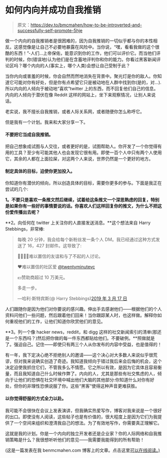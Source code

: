 # 如何内向并成功自我推销

> 原文：<https://dev.to/bmcmahen/how-to-be-introverted-and-successfully-self-promote-5hje>

做一个内向的自我推销者是很困难的，因为自我推销的一切似乎都与你的本性相反。这感觉像是让自己不必要地暴露在风险中。当你说，“嘿，看看我做的这个很酷的东西！”-人们...上帝保佑，能意识到你的工作，他们可以评价它。而当他们评判的时候，你(错误地)认为他们是在含蓄地评判你和你的能力。你看过黑客新闻评论区吗？哪个内向的人(事实上，哪个人类)会想让自己受制于此？

当你内向或害羞的时候，你会自然而然地消失在背景中。聚光灯是你的敌人。你知道它可能对你有好处，但是你有点希望它只是被动地在人群中找到你(是的，对…).所以内向的人倾向于被动地“喜欢”twitter 上的东西，而不回复他们自己的信息。内向的人倾向于潜伏在像 Reddit 这样的网站上，坐下来观察情况，让别人来说话。

老实说，我不擅长自我推销，或者人际关系网，或者随便你怎么称呼它。

但是我有一个计划。我来和大家分享一下。

#### 不要把它当成自我推销。

把自己想象成试图与人交往，或者更好的是，试图帮助人。你开发了一个你觉得有用的工具？至少有可能其他人也会发现它很有用。即使一百个人中只有两个人使用它，其余的人都在上面拉屎，对这两个人来说，世界仍然是一个更好的地方。

#### 制定具体的目标，迫使你更加投入。

你知道你有潜伏的倾向，所以创造具体的目标，需要你更多的参与。下面是我正在尝试的几个:

**1。不要只是喜欢一条推文然后继续，试着给这条推文一个深思熟虑的回复，特别是如果你有一些好的事情要说的话。你喜欢人们这样回复你的推文，为什么不把这份爱传播出去呢？**

**2。向任何在 twitter 上关注你的人直接发送消息。**这个想法来自 Harry Stebbings，非常棒:

> 每晚 20 分钟，我会给每个新粉丝发一条个人 DM。我已经通过这种方式发送了 16，427 封邮件。这导致了:
> 
> 👨‍👨‍👧‍👧难以置信的友谊和与了不起的人讨论。
> 
> ❤️难以置信的社区爱 [@twentyminutevc](https://twitter.com/twentyminutevc?ref_src=twsrc%5Etfw)
> 
> 💵赞助商超过 10 万美元。
> 
> 多走一步。
> 
> —哈利·斯特宾斯(@ Harry Stebbings)[2019 年 3 月 17 日](https://twitter.com/HarryStebbings/status/1107084236434096128?ref_src=twsrc%5Etfw)

人们跟随你是因为他们对你要说的感兴趣。伸出手去感谢他们——根据他们的个人资料问他们一些问题，然后跟着他们回来！当你跟踪某人时，也这样做。解释你如何重视他们的工作，让他们知道你欣赏他们的意见。

**3。列一个像 hacker news，reddit，和 digg 这样的社交新闻索引的清单(那还是一个东西吗？)然后把你做的每一件东西都贴给他们。不要破例。**照做就是了。强迫自己。记住——即使只有两三个人从你发布的内容中受益，也是值得的！

有一年，我下定决心绝不拒绝别人的邀请——这个决心对大多数人来说似乎很荒谬，但对我来说确实创造了奇迹。我知道我倾向于错过我后来会后悔的机会，这个决定迫使我抓住它们，不管我多么不情愿。它之所以有效，是因为它具体且容易衡量，而且我知道自己什么时候作弊了。内向的人，尤其是那些有社交焦虑的人，倾向于让他们的恐惧在社交环境中喊出他们大脑的其他部分:你知道什么对你有好处，但你的非理性恐惧说服了你。这些“黑客”使得这种声音更难获胜。

#### 以你觉得舒服的方式全力以赴。

我可能不会很快在会议上发表演讲，但我确实热爱写作，博客对我来说是一个很好的出口。即使没有人阅读，这些帖子也是有价值的，很大程度上是因为它们为我提供了一个空间来组织和澄清我自己的想法。为了有效地写作，你需要真正理解它。

这就是我的计划。你是一个内向的独立开发者还是企业家？你的人际网络和自我推销策略是什么？我很想听听他们的意见——我需要我能得到的所有帮助！

(这是一篇发表在我 benmcmahen.com 博客上的文章。点击这里[可以在线阅读。)](https://www.benmcmahen.com/being-introverted-and-self-promoting/)